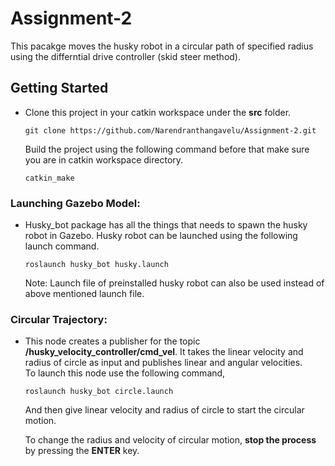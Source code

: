 # Assignment-2
This pacakge moves the husky robot in a circular path of specified radius using the differntial drive controller (skid steer method).  

## Getting Started

  * Clone this project in your catkin workspace under the **src** folder.  
    ```
    git clone https://github.com/Narendranthangavelu/Assignment-2.git 
    ```
    Build the project using the following command before that make sure you are in catkin workspace directory.  
    ```
    catkin_make
    ```   
### Launching Gazebo Model:
  * Husky_bot package has all the things that needs to spawn the husky robot in Gazebo. Husky robot can be launched using the following launch command.   
    ```
    roslaunch husky_bot husky.launch
    ```
    Note: Launch file of preinstalled husky robot can also be used instead of above mentioned launch file.   

### Circular Trajectory:
  * This node creates a publisher for the topic **/husky_velocity_controller/cmd_vel**. It takes the linear velocity and radius of circle as input and publishes linear and angular velocities.  
    To launch this node use the following command,  
 
    ```
    roslaunch husky_bot circle.launch
    ```
   
    And then give linear velocity and radius of circle to start the circular motion.  

    To change the radius and velocity of circular motion, **stop the process** by pressing the **ENTER** key.
    

    
    
    




